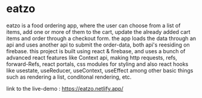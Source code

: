 # eatzo

eatzo is a food ordering app, where the user can choose from a list of items, add one or more of them to the cart, update the already added cart items and order through a checkout form. the app loads the data through an api and uses another api to submit the order-data, both api's reesiding on firebase. this project is built using react & firebase, and uses a bunch of advanced react features like Context api, making http requests, refs, forward-Refs, react portals, css modules for styling and also react hooks like usestate, useReducer, useContext, useEffect among other basic things such as rendering a list, conditonal rendering, etc.

link to the live-demo : https://eatzo.netlify.app/
